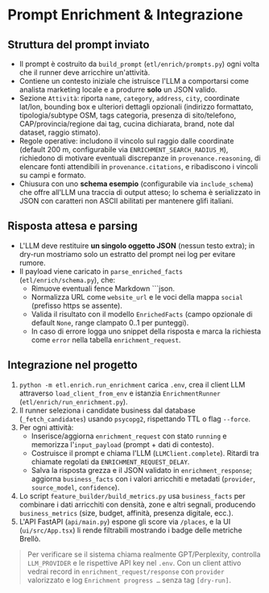 # Prompt Enrichment & Integrazione

## Struttura del prompt inviato
- Il prompt è costruito da `build_prompt` (`etl/enrich/prompts.py`) ogni volta che il runner deve arricchire un'attività.
- Contiene un contesto iniziale che istruisce l'LLM a comportarsi come analista marketing locale e a produrre **solo** un JSON valido.
- Sezione `Attività`: riporta `name`, `category`, `address`, `city`, coordinate lat/lon, bounding box e ulteriori dettagli opzionali (indirizzo formattato, tipologia/subtype OSM, tags categoria, presenza di sito/telefono, CAP/provincia/regione dai tag, cucina dichiarata, brand, note dal dataset, raggio stimato).
- Regole operative: includono il vincolo sul raggio dalle coordinate (default 200 m, configurabile via `ENRICHMENT_SEARCH_RADIUS_M`), richiedono di motivare eventuali discrepanze in `provenance.reasoning`, di elencare fonti attendibili in `provenance.citations`, e ribadiscono i vincoli su campi e formato.
- Chiusura con uno **schema esempio** (configurabile via `include_schema`) che offre all'LLM una traccia di output atteso; lo schema è serializzato in JSON con caratteri non ASCII abilitati per mantenere glifi italiani.

## Risposta attesa e parsing
- L'LLM deve restituire **un singolo oggetto JSON** (nessun testo extra); in dry-run mostriamo solo un estratto del prompt nei log per evitare rumore.
- Il payload viene caricato in `parse_enriched_facts` (`etl/enrich/schema.py`), che:
  - Rimuove eventuali fence Markdown ```json.
  - Normalizza URL come `website_url` e le voci della mappa `social` (prefisso https se assente).
  - Valida il risultato con il modello `EnrichedFacts` (campo opzionale di default `None`, range clampato 0..1 per punteggi).
  - In caso di errore logga uno snippet della risposta e marca la richiesta come `error` nella tabella `enrichment_request`.

## Integrazione nel progetto
1. `python -m etl.enrich.run_enrichment` carica `.env`, crea il client LLM attraverso `load_client_from_env` e istanzia `EnrichmentRunner` (`etl/enrich/run_enrichment.py`).
2. Il runner seleziona i candidate business dal database (`_fetch_candidates`) usando `psycopg2`, rispettando TTL o flag `--force`.
3. Per ogni attività:
   - Inserisce/aggiorna `enrichment_request` con stato `running` e memorizza l'`input_payload` (prompt + dati di contesto).
   - Costruisce il prompt e chiama l'LLM (`LLMClient.complete`). Ritardi tra chiamate regolati da `ENRICHMENT_REQUEST_DELAY`.
   - Salva la risposta grezza e il JSON validato in `enrichment_response`; aggiorna `business_facts` con i valori arricchiti e metadati (`provider`, `source_model`, `confidence`).
4. Lo script `feature_builder/build_metrics.py` usa `business_facts` per combinare i dati arricchiti con densità, zone e altri segnali, producendo `business_metrics` (size, budget, affinità, presenza digitale, ecc.).
5. L'API FastAPI (`api/main.py`) espone gli score via `/places`, e la UI (`ui/src/App.tsx`) li rende filtrabili mostrando i badge delle metriche Brellò.

> Per verificare se il sistema chiama realmente GPT/Perplexity, controlla `LLM_PROVIDER` e le rispettive API key nel `.env`. Con un client attivo vedrai record in `enrichment_request/response` con `provider` valorizzato e log `Enrichment progress …` senza tag `[dry-run]`.
